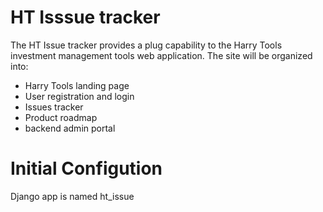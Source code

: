 # HT Isssue tracker

The HT Issue tracker provides a plug capability to the Harry Tools investment management tools web application.  The site will be organized into:

+ Harry Tools landing page
+ User registration and login
+ Issues tracker
+ Product roadmap 
+ backend admin portal


# Initial Configution

Django app is named ht_issue